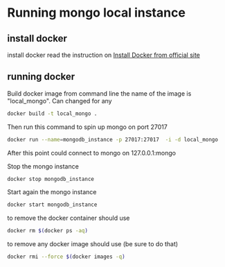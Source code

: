 # Running mongo local instance

## install docker
install docker read the instruction on
[Install Docker from official site](https://docs.docker.com/engine/installation/)

## running docker

Build docker image from command line
the name of the image is "local_mongo".
Can changed for any

```bash
docker build -t local_mongo . 
```
Then run this command to spin up  mongo on port 27017

```bash
docker run --name=mongodb_instance -p 27017:27017  -i -d local_mongo
```

After this point could connect to mongo on 127.0.0.1:mongo

Stop the mongo instance
```bash
docker stop mongodb_instance 
```


Start again the mongo instance
```bash
docker start mongodb_instance 
```

to remove the docker container should use
```bash
docker rm $(docker ps -aq)
```
to remove any docker image should use
(be sure to do that)
```bash
docker rmi --force $(docker images -q)
```